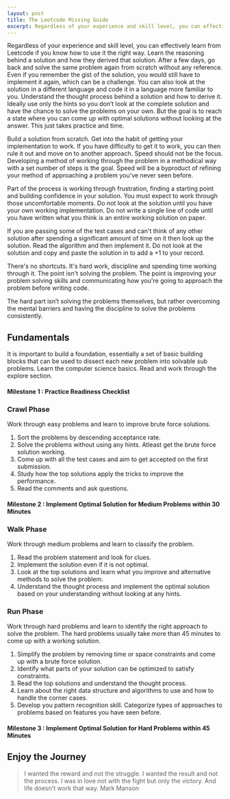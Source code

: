```yaml
---
layout: post
title: The Leetcode Missing Guide
excerpt: Regardless of your experience and skill level, you can effectively learn from Leetcode if you know how to use it the right way.
---
```

 
Regardless of your experience and skill level, you can effectively learn from Leetcode if you know how to use it the right way. Learn the reasoning behind a solution and how they derived that solution. After a few days, go back and solve the same problem again from scratch without any reference. Even if you remember the gist of the solution, you would still have to implement it again, which can be a challenge. You can also look at the solution in a different language and code it in a language more familiar to you. Understand the thought process behind a solution and how to derive it. Ideally use only the hints so you don’t look at the complete solution and have the chance to solve the problems on your own. But the goal is to reach a state where you can come up with optimal solutions without looking at the answer. This just takes practice and time.
 
Build a solution from scratch. Get into the habit of getting your implementation to work. If you have difficulty to get it to work, you can then rule it out and move on to another approach. Speed should not be the focus. Developing a method of working through the problem in a methodical way with a set number of steps is the goal. Speed will be a byproduct of refining your method of approaching a problem you've never seen before.
 
Part of the process is working through frustration, finding a starting point and building confidence in your solution. You must expect to work through those uncomfortable moments. Do not look at the solution until you have your own working implementation. Do not write a single line of code until you have written what you think is an entire working solution on paper.
 
If you are passing some of the test cases and can't think of any other solution after spending a significant amount of time on it then look up the solution. Read the algorithm and then implement it. Do not look at the solution and copy and paste the solution in to add a +1 to your record.
 
There's no shortcuts. It's hard work, discipline and spending time working through it. The point isn't solving the problem. The point is improving your problem solving skills and communicating how you're going to approach the problem before writing code.
 
 The hard part isn’t solving the problems themselves, but rather overcoming the mental barriers and having the discipline to solve the problems consistently.


## Fundamentals 

It is important to build a foundation, essentially a set of basic building blocks that can be used to dissect each new problem into solvable sub problems. Learn the computer science basics. Read and work through the explore section.

#### Milestone 1 : Practice Readiness Checklist

### Crawl Phase

Work through easy problems and learn to improve brute force solutions.

1. Sort the problems by descending acceptance rate.
2. Solve the problems without using any hints. Atleast get the brute force solution working.
3. Come up with all the test cases and aim to get accepted on the first submission.
4. Study how the top solutions apply the tricks to improve the performance.
5. Read the comments and ask questions.

#### Milestone 2 : Implement Optimal Solution for Medium Problems within 30 Minutes

### Walk Phase

Work through medium problems and learn to classify the problem.

1. Read the problem statement and look for clues.
2. Implement the solution even if it is not optimal.
3. Look at the top solutions and learn what you improve and alternative methods to solve the problem.
4. Understand the thought process and implement the optimal solution based on your understanding without looking at any hints.

### Run Phase

Work through hard problems and learn to identify the right approach to solve the problem. The hard problems usually take more than 45 minutes to come up with a working solution.

1. Simplify the problem by removing time or space constraints and come up with a brute force solution. 
2. Identify what parts of your solution can be optimized to satisfy constraints.
3. Read the top solutions and understand the thought process. 
4. Learn about the right data structure and algorithms to use and how to handle the corner cases.
5. Develop you pattern recognition skill. Categorize types of approaches to problems based on features you have seen before.

#### Milestone 3 : Implement Optimal Solution for Hard Problems within 45 Minutes



## Enjoy the Journey

> I wanted the reward and not the struggle. I wanted the result and not the process. I was in love not with the fight but only the victory. And life doesn't work that way.
> Mark Manson




